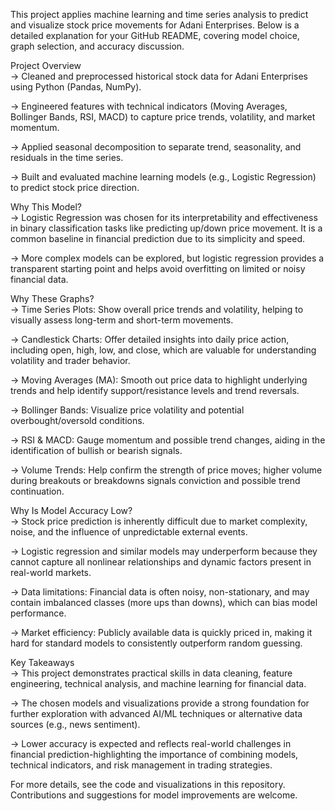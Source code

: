 This project applies machine learning and time series analysis to predict and visualize stock price movements for Adani Enterprises. Below is a detailed explanation for your GitHub README, covering model choice, graph selection, and accuracy discussion.

Project Overview<br>
-> Cleaned and preprocessed historical stock data for Adani Enterprises using Python (Pandas, NumPy).

-> Engineered features with technical indicators (Moving Averages, Bollinger Bands, RSI, MACD) to capture price trends, volatility, and market momentum.

-> Applied seasonal decomposition to separate trend, seasonality, and residuals in the time series.

-> Built and evaluated machine learning models (e.g., Logistic Regression) to predict stock price direction.

Why This Model?<br>
-> Logistic Regression was chosen for its interpretability and effectiveness in binary classification tasks like predicting up/down price movement. It is a common baseline in financial prediction due to its simplicity and speed.

-> More complex models can be explored, but logistic regression provides a transparent starting point and helps avoid overfitting on limited or noisy financial data.

Why These Graphs?<br>
-> Time Series Plots: Show overall price trends and volatility, helping to visually assess long-term and short-term movements.

-> Candlestick Charts: Offer detailed insights into daily price action, including open, high, low, and close, which are valuable for understanding volatility and trader behavior.

-> Moving Averages (MA): Smooth out price data to highlight underlying trends and help identify support/resistance levels and trend reversals.

-> Bollinger Bands: Visualize price volatility and potential overbought/oversold conditions.

-> RSI & MACD: Gauge momentum and possible trend changes, aiding in the identification of bullish or bearish signals.

-> Volume Trends: Help confirm the strength of price moves; higher volume during breakouts or breakdowns signals conviction and possible trend continuation.

Why Is Model Accuracy Low?<br>
-> Stock price prediction is inherently difficult due to market complexity, noise, and the influence of unpredictable external events.

-> Logistic regression and similar models may underperform because they cannot capture all nonlinear relationships and dynamic factors present in real-world markets.

-> Data limitations: Financial data is often noisy, non-stationary, and may contain imbalanced classes (more ups than downs), which can bias model performance.

-> Market efficiency: Publicly available data is quickly priced in, making it hard for standard models to consistently outperform random guessing.

Key Takeaways<br>
-> This project demonstrates practical skills in data cleaning, feature engineering, technical analysis, and machine learning for financial data.

-> The chosen models and visualizations provide a strong foundation for further exploration with advanced AI/ML techniques or alternative data sources (e.g., news sentiment).

-> Lower accuracy is expected and reflects real-world challenges in financial prediction-highlighting the importance of combining models, technical indicators, and risk management in trading strategies.

For more details, see the code and visualizations in this repository. Contributions and suggestions for model improvements are welcome.

